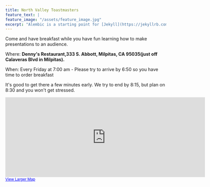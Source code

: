 ```yaml
---
title: North Valley Toastmasters
feature_text: |
feature_image: "/assets/feature_image.jpg"
excerpt: "Alembic is a starting point for [Jekyll](https://jekyllrb.com/) projects. Rather than starting from scratch, this boilerplate is designed to get the ball rolling immediately. Install it, configure it, tweak it, push it."
---
```


Come and have breakfast while you have fun learning how to make presentations to an audience.

Where: **Denny's Restaurant,333 S. Abbott, Milpitas, CA 95035(just off Calaveras Blvd in Milpitas).**

When: Every Friday at 7:00 am - Please try to arrive by 6:50 so you have time to order breakfast

It's good to get there a few minutes early. We try to end by 8:15, but plan on 8:30 and you won't get stressed.

<iframe width="625" height="250" frameborder="0" scrolling="no" marginheight="0" marginwidth="0" src="https://maps.google.com/maps?q=333+S.+ABBOTT,+MILPITAS,+CA+95035&amp;ie=UTF8&amp;hq=&amp;hnear=333+S+Abbott+Ave,+Milpitas,+Santa+Clara,+California+95035&amp;gl=us&amp;t=m&amp;ll=37.428729,-121.914854&amp;spn=0.01704,0.05373&amp;z=14&amp;iwloc=A&amp;output=embed"></iframe><br /><small><a href="https://maps.google.com/maps?q=333+S.+ABBOTT,+MILPITAS,+CA+95035&amp;ie=UTF8&amp;hq=&amp;hnear=333+S+Abbott+Ave,+Milpitas,+Santa+Clara,+California+95035&amp;gl=us&amp;t=m&amp;ll=37.428729,-121.914854&amp;spn=0.01704,0.05373&amp;z=14&amp;iwloc=A&amp;source=embed" style="color:#0000FF;text-align:left">View Larger Map</a></small>
